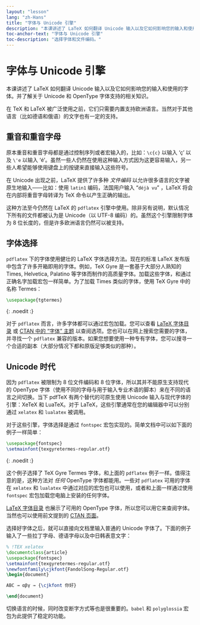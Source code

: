 ```yaml
---
layout: "lesson"
lang: "zh-Hans"
title: "字体与 Unicode 引擎"
description: "本课讲述了 LaTeX 如何翻译 Unicode 输入以及它如何影响您的输入和使用的字体。并了解关于 Unicode 和 OpenType 字体支持的相关知识。"
toc-anchor-text: "字体与 Unicode 引擎"
toc-description: "选择字体和文件编码。"
---
```


# 字体与 Unicode 引擎

<span
  class="summary">本课讲述了 LaTeX 如何翻译 Unicode 输入以及它如何影响您的输入和使用的字体。并了解关于 Unicode 和 OpenType 字体支持的相关知识。</span>

在 TeX 和 LaTeX 被广泛使用之前，它们只需要内置支持欧洲语言。当然对于其他语言（比如德语和俄语）的文字也有一定的支持。

## 重音和重音字母

原本重音和重音字母都是通过控制序列或者宏输入的，比如：`\c{c}` 以输入 ‘ç’ 以及 `\'e` 以输入 ‘é’。虽然一些人仍然在使用这种输入方式因为这更容易输入，另一些人希望能够使用键盘上的按键来直接输入这些符号。

在 Unicode 出现之前，LaTeX 提供了许多种 *文件编码* 以允许很多语言的文字被原生地输入——比如：使用 `latin1` 编码，法国用户输入 “`déjà vu`” ，LaTeX 将会在内部将重音字母转译为 TeX 命令以产生正确的输出。 

这种方法至今仍然在 LaTeX 的 `pdflatex` 引擎中使用。除非另有说明，默认情况下所有的文件都被认为是 Unicode（以 UTF-8 编码）的。虽然这个引擎限制字体为 8 位长度的，但是许多欧洲语言仍然可以被支持。

## 字体选择

`pdflatex` 下的字体使用健壮的 LaTeX 字体选择方法。现在的标准 LaTeX 发布版中包含了许多开箱即用的字体。例如，TeX Gyre 是一套基于大部分人熟知的 Times, Helvetica, Palatino 等字体而制作的高质量字体。加载这些字体，和通过正确名字加载宏包一样简单。为了加载 Times 类似的字体，使用 TeX Gyre 中的名称 Termes：

```latex
\usepackage{tgtermes}
```
{: .noedit :}

对于 `pdflatex` 而言，许多字体都可以通过宏包加载。您可以查看 [LaTeX 字体目录](https://www.tug.org/FontCatalogue/) 或
[CTAN 中的 “字体” 主题](https://www.ctan.org/topic/font) 以查阅选项。您也可以在网上搜索您需要的字体，并寻找一个 `pdflatex` 兼容的版本。如果您想要使用一种专有字体，您可以搜寻一个合适的副本（大部分情况下都和原版足够类似的那种）。

## Unicode 时代

因为 `pdflatex` 被限制为 8 位文件编码和 8 位字体，所以其并不能原生支持现代的 OpenType 字体（使用不同的字母与用于输入专业术语的脚本）来在不同的语言之间切换。当下 pdfTeX 有两个替代的可原生使用 Unicode 输入与现代字体的引擎：XeTeX 和 LuaTeX。对于 LaTeX，这些引擎通常在您的编辑器中可以分别通过 `xelatex` 和 `lualatex` 被调用。

对于这些引擎，字体选择是通过 `fontspec` 宏包实现的。简单文档中可以如下面的例子一样简单：
```latex
\usepackage{fontspec}
\setmainfont{texgyretermes-regular.otf}
```
{: .noedit :}

这个例子选择了 TeX Gyre Termes 字体，和上面的 `pdflatex` 例子一样。值得注意的是，这种方法对 *任何* OpenType 字体都能用。一些对 `pdflatex` 可用的字体在 `xelatex` 和 `lualatex` 中通过对应的宏包也可以使用，或者和上面一样通过使用 `fontspec` 宏包加载您电脑上安装的任何字体。

[LaTeX 字体目录](https://www.tug.org/FontCatalogue/) 也展示了可用的 OpenType 字体，所以您可以用它来查阅字体。当然也可以使用前文提到的 [CTAN 页面](https://www.ctan.org/topic/font)。

选择好字体之后，就可以直接向文档里输入普通的 Unicode 字体了。下面的例子输入了一些拉丁字母、德语字母以及中日韩表意文字：

```latex
% !TEX xelatex
\documentclass{article}
\usepackage{fontspec}
\setmainfont{texgyretermes-regular.otf}
\newfontfamily\cjkfont{FandolSong-Regular.otf}
\begin{document}

ABC → αβγ → {\cjkfont 你好}

\end{document}
```

<p 
  class="hint">切换语言的时候，同时改变断字方式等也是很重要的。<code>babel</code> 和 <code>polyglossia</code> 宏包为此提供了稳定的功能。</p>
